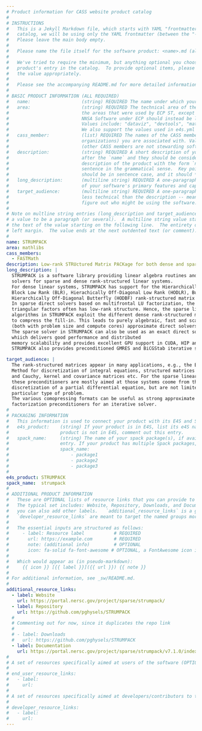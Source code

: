 ```yaml
---
# Product information for CASS website product catalog
#
# INSTRUCTIONS
#   This is a Jekyll Markdown file, which starts with YAML "frontmatter." For the product 
#   catalog, we will be using only the YAML frontmatter (between the "---" seperators).  
#   Please leave the main body empty.  
#
#   Please name the file itself for the software product: <name>.md (all lowercase)
#
#   We've tried to require the minimum, but anything optional you choose to add will enrich your
#   product's entry in the catalog.  To provide optional items, please uncomment the keys and complete
#   the value appropriately.
#
#   Please see the accompanying README.md for more detailed information and guidance.
#
# BASIC PRODUCT INFORMATION (ALL REQUIRED)
#   name:                   (string) REQUIRED The name under which your product should appear in the catalog
#   area:                   (string) REQUIRED The technical area of the product.  For now, we are using
#                           the areas that were used by ECP ST, except that anything that was categorized as
#                           NNSA Software under ECP should instead be listed under the appropriate "real" area:
#                           Values include: "dataviz", "devtools", "mathlibs", "pmr", "sweco".
#                           We also support the values used in e4s.yml files, though we prefer those above. 
#   cass_member:            (list) REQUIRED The names of the CASS member organizations (aka software stewardship
#                           organizations) you are associated with. Values include: "FASTMath", "PEOS", "RAPIDS", "S4PST", "STEP".
#                           (other CASS members are not stewarding software products, as far as we know: COLABS, CORSA, SWAS)
#   description:            (string) REQUIRED A short description of your software.  The `description` is always shown immediately 
#                           after the `name` and they should be considered together as, in effect constructing a sentence-length 
#                           description of the product with the form `name: desciption`.  However it does not need to be a complete 
#                           sentence in the grammatical sense.  Key points: The `description` should *not* repeat the `name`, it 
#                           should be in sentence case, and it should *not* end with a period.
#   long_description:       (multiline string) REQUIRED A one-paragraph description of your software. A brief, moderately technical description 
#                           of your software's primary features and capabilities.
#   target_audience:        (multiline string) REQUIRED A one-paragraph description of who should be interested in your software.  This should be
#                           less technical than the description -- meant to guide someone who's inexpert or just trying to 
#                           figure out who might be using the software.
#
# Note on multline string entries (long_description and target_audience): YAML supports a multiline string entry that allows 
# a value to be a paragraph (or several).  A multiline string value starts with a pipe ("|") following the colon of the key, with
# the text of the value starting on the following line.  The entirety of the value should be indented by 2-4 spaces from the
# left margin.  The value ends at the next outdented text (or comment).
#
name: STRUMPACK
area: mathlibs
cass_members:
  - FASTMath
description: Low-rank STRUctured Matrix PACKage for both dense and sparse matrices.
long_description: |
  STRUMPACK is a software library providing linear algebra routines and linear system
  solvers for sparse and dense rank-structured linear systems.
  For dense linear systems, STRUMPACK has support for the Hierarchically Semi-Separable (HSS),
  Block Low Rank (BLR), Hierachically Off-Diagonal Low Rank (HODLR), Butterfly and
  Hierarchically Off-Diagonal Butterfly (HODBF) rank-structured matrix formats.
  In sparse direct solvers based on multifrontal LU factorization, the fill-in in the
  triangular factors often has low-rank structure. Hence, the sparse linear solve
  algorithms in STRUMPACK exploit the different dense rank-structured matrix formats
  to compress the fill-in. This leads to purely algebraic, fast and scalable
  (both with problem size and compute cores) approximate direct solvers or preconditioners.
  The sparse solver in STRUMPACK can also be used as an exact direct solver,
  whiich delivers good performance and distributed
  memory scalability and provides excellent GPU support in CUDA, HIP and SYCL.
  STRUMPACK also provides preconditioned GMRES and BiCGStab iterative solvers.

target_audience: |
  The rank-structured matrices appear in many applications, e.g., the Boundary Element
  Method for discretization of integral equations, structured matrices like Toeplitz
  and Cauchy, kernel and covariance matrices etc. For the sparse linear systems,
  these preconditioners are mostly aimed at those systems coome from the
  discretization of a partial differential equation, but are not limited to any
  particular type of problem.
  The various comopressing formats can be useful as strong approximate
  factorization preconditioners for an iterative solver.
#
# PACKAGING INFORMATION
#   This information is used to connect your product with its E4S and Spack packages, if available.
#   e4s_product:    (string) If your product is in E4S, list its e4S name here (may be different than `name`). If your
#                   product is not in E4S, comment out this entry.
#   spack_name:     (string) The name of your spack package(s), if available.  If you don't have a Spack package, comment out this
#                   entry. If your product has multiple Spack packages, list them using YAML list syntax:
#                   spack_name:
#                       - package1
#                       - package2
#                       - package3
#
e4s_product: STRUMPACK
spack_name:  strumpack
#
# ADDITIONAL PRODUCT INFORMATION
#   These are OPTIONAL lists of resource links that you can provide to make your catalog entry more useful.
#   The typical set includes: Website, Repository, Downloads, and Documentation, but all of these are optional, and
#   you can also add other labels.   `additional_resource_links` is a general category; `end_user_resource_links` and
#   `developer_resource_links` are meant to target the named groups more specifically.  Use them as you like.
#
#   The essential inputs are structured as follows:
#     - label: Resource label           # REQUIRED
#       url: https://example.com        # REQUIRED
#       note: (additional info)         # OPTIONAL
#       icon: fa-solid fa-font-awesome # OPTIONAL, a FontAwesome icon identifier
#
#   Which would appear as (in pseudo-markdown):
#     {{ icon }} [{{ label }}]({{ url }}) {{ note }}
#
# For additional information, see _sw/README.md.
#
additional_resource_links:
  - label: Website
    url: https://portal.nersc.gov/project/sparse/strumpack/
  - label: Repository
    url: https://github.com/pghysels/STRUMPACK
  #
  # Commenting out for now, since it duplicates the repo link
  #
  # - label: Downloads
  #   url: https://github.com/pghysels/STRUMPACK
  - label: Documentation
    url: https://portal.nersc.gov/project/sparse/strumpack/v7.1.0/index.html
#
# A set of resources specifically aimed at users of the software (OPTIONAL)
#
# end_user_resource_links:
#   - label: 
#     url: 
#
# A set of resources specifically aimed at developers/contributors to the software (OPTIONAL)
#
# developer_resource_links:
#   - label: 
#     url: 
---
```

